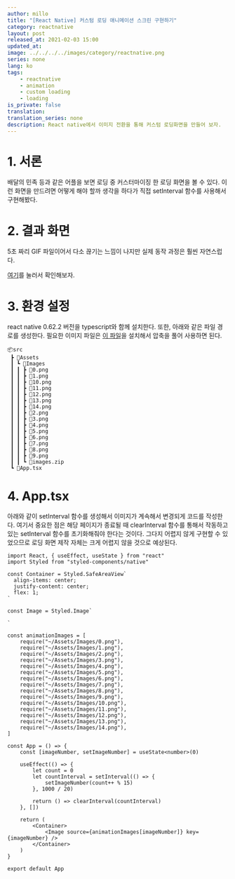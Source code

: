 ```yaml
---
author: millo
title: "[React Native] 커스텀 로딩 애니메이션 스크린 구현하기"
category: reactnative
layout: post
released_at: 2021-02-03 15:00
updated_at:
image: ../../../../images/category/reactnative.png
series: none
lang: ko
tags:
    - reactnative
    - animation
    - custom loading
    - loading
is_private: false
translation:
translation_series: none
description: React native에서 이미지 전환을 통해 커스텀 로딩화면을 만들어 보자.
---
```


# 1. 서론

배달의 민족 등과 같은 어플을 보면 로딩 중 커스터마이징 한 로딩 화면을 볼 수 있다. 이런 화면을 만드려면 어떻게 해야 할까 생각을 하다가 직접 setInterval 함수를 사용해서 구현해봤다.

# 2. 결과 화면

5초 짜리 GIF 파일이어서 다소 끊기는 느낌이 나지만 실제 동작 과정은 훨씬 자연스럽다.

[여기](https://img1.daumcdn.net/thumb/R1280x0/?scode=mtistory2&fname=https%3A%2F%2Fblog.kakaocdn.net%2Fdn%2FIvZr9%2FbtqVFCQZ91c%2FKWInklXTQeZ6LKthAYyH2k%2Fimg.gif)를 눌러서 확인해보자.

# 3. 환경 설정

react native 0.62.2 버전을 typescript와 함께 설치한다. 또한, 아래와 같은 파일 경로를 생성한다. 필요한 이미지 파일은 [이 파일](https://blog.kakaocdn.net/dn/sgJUl/btqVK9AiR93/ytDrDK3geAm6YjPh0CF4g1/images.zip?attach=1&knm=tfile.zip)을 설치해서 압축을 풀어 사용하면 된다.

```
📦src
 ┣ 📂Assets
 ┃ ┗ 📂Images
 ┃ ┃ ┣ 📜0.png
 ┃ ┃ ┣ 📜1.png
 ┃ ┃ ┣ 📜10.png
 ┃ ┃ ┣ 📜11.png
 ┃ ┃ ┣ 📜12.png
 ┃ ┃ ┣ 📜13.png
 ┃ ┃ ┣ 📜14.png
 ┃ ┃ ┣ 📜2.png
 ┃ ┃ ┣ 📜3.png
 ┃ ┃ ┣ 📜4.png
 ┃ ┃ ┣ 📜5.png
 ┃ ┃ ┣ 📜6.png
 ┃ ┃ ┣ 📜7.png
 ┃ ┃ ┣ 📜8.png
 ┃ ┃ ┣ 📜9.png
 ┃ ┃ ┗ 📜images.zip
 ┗ 📜App.tsx
```

# 4. App.tsx

아래와 같이 setInterval 함수를 생성해서 이미지가 계속해서 변경되게 코드를 작성한다. 여기서 중요한 점은 해당 페이지가 종료될 때 clearInterval 함수를 통해서 작동하고 있는 setInterval 함수를 초기화해줘야 한다는 것이다. 그다지 어렵지 않게 구현할 수 있었으므로 로딩 화면 제작 자체는 크게 어렵지 않을 것으로 예상된다.

```tsx
import React, { useEffect, useState } from "react"
import Styled from "styled-components/native"

const Container = Styled.SafeAreaView`
  align-items: center;
  justify-content: center;
  flex: 1;
`

const Image = Styled.Image`

`

const animationImages = [
    require("~/Assets/Images/0.png"),
    require("~/Assets/Images/1.png"),
    require("~/Assets/Images/2.png"),
    require("~/Assets/Images/3.png"),
    require("~/Assets/Images/4.png"),
    require("~/Assets/Images/5.png"),
    require("~/Assets/Images/6.png"),
    require("~/Assets/Images/7.png"),
    require("~/Assets/Images/8.png"),
    require("~/Assets/Images/9.png"),
    require("~/Assets/Images/10.png"),
    require("~/Assets/Images/11.png"),
    require("~/Assets/Images/12.png"),
    require("~/Assets/Images/13.png"),
    require("~/Assets/Images/14.png"),
]

const App = () => {
    const [imageNumber, setImageNumber] = useState<number>(0)

    useEffect(() => {
        let count = 0
        let countInterval = setInterval(() => {
            setImageNumber(count++ % 15)
        }, 1000 / 20)

        return () => clearInterval(countInterval)
    }, [])

    return (
        <Container>
            <Image source={animationImages[imageNumber]} key={imageNumber} />
        </Container>
    )
}

export default App
```

